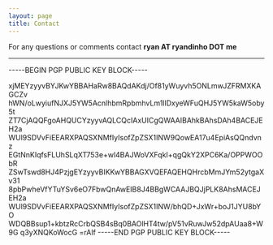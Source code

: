 ```yaml
---
layout: page
title: Contact
---
```


For any questions or comments contact **ryan AT ryandinho DOT me**

* * *
<!--kg-card-begin: markdown-->

-----BEGIN PGP PUBLIC KEY BLOCK-----

xjMEYzyyvBYJKwYBBAHaRw8BAQdAKdj/Of81yWuyvh5ONLmwJZFRMXKAGCZv
hWN/oLwyiufNJXJ5YW5AcnlhbmRpbmhvLm1lIDxyeWFuQHJ5YW5kaW5oby5t
ZT7CjAQQFgoAHQUCYzyyvAQLCQcIAxUICgQWAAIBAhkBAhsDAh4BACEJEH2a
WUl9SDVvFiEEARXPAQSXNMfIyIsofZpZSX1INW9QowEA17u4EpiAsQQndvnz
EGtNnKIqfsFLUhSLqXT753e+wl4BAJWoVXFqkI+qgQkY2XPC6Ka/OPPWOObR
ZSwTswd8HJ4PzjgEYzyyvBIKKwYBBAGXVQEFAQEHQHrcbMmJYm52ytgaXv31
8pbPwheVfYTuYSv6eO7FbwQnAwEIB8J4BBgWCAAJBQJjPLK8AhsMACEJEH2a
WUl9SDVvFiEEARXPAQSXNMfIyIsofZpZSX1INW/bhQD+JxWr+boJ1JYU8bYO
WDQBBsup1+kbtzRcCrbQSB4sBq0BAOlHT4tw/pV51vRuwJw52dpAUaa8+W9G
q3yXNQKoWocG
=rAlf
-----END PGP PUBLIC KEY BLOCK-----

<!--kg-card-end: markdown-->
